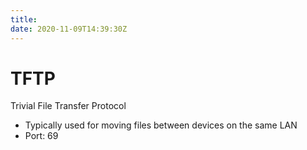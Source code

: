 ```yaml
---
title: 
date: 2020-11-09T14:39:30Z
---
```


# TFTP

Trivial File Transfer Protocol

-   Typically used for moving files between devices on the same LAN
-   Port: 69

